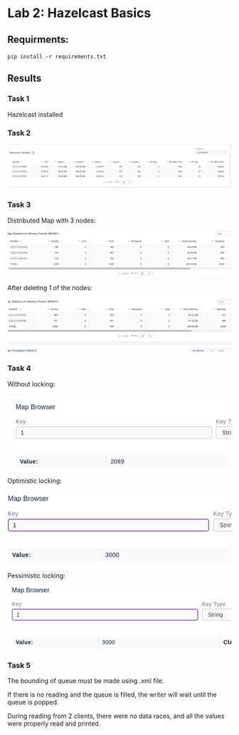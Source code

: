 # Lab 2: Hazelcast Basics

## Requirments:

```
pip install -r requirements.txt
```

## Results

### Task 1

Hazelcast installed

### Task 2 

![](img/task2.png)

### Task 3

Distributed Map with 3 nodes:

![](img/task3_1.png)

After deleting 1 of the nodes: 

![](img/task3_2.png)

### Task 4

Without locking:

![](img/task4_1.png)

Optimistic locking:

![](img/task4_2.png)

Pessimistic locking:

![](img/task4_3.png)

### Task 5

The bounding of queue must be made using .xml file.

If there is no reading and the queue is filled, the writer will wait until the queue is popped.

During reading from 2 clients, there were no data races, and all the values were properly read and printed.
